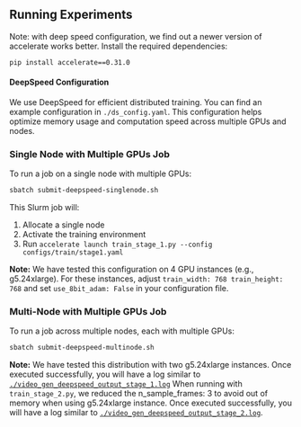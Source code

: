 ## Running Experiments


Note: with deep speed configuration, we find out a newer version of accelerate works better. 
Install the required dependencies:
   ```
   pip install accelerate==0.31.0
   ```

#### DeepSpeed Configuration

We use DeepSpeed for efficient distributed training. You can find an example configuration in `./ds_config.yaml`. This configuration helps optimize memory usage and computation speed across multiple GPUs and nodes.

### Single Node with Multiple GPUs Job

To run a job on a single node with multiple GPUs:

```bash
sbatch submit-deepspeed-singlenode.sh
```

This Slurm job will:
1. Allocate a single node
2. Activate the training environment
3. Run `accelerate launch train_stage_1.py --config configs/train/stage1.yaml`

**Note:** We have tested this configuration on 4 GPU instances (e.g., g5.24xlarge). For these instances, adjust `train_width: 768 train_height: 768` and set `use_8bit_adam: False` in your configuration file.

### Multi-Node with Multiple GPUs Job

To run a job across multiple nodes, each with multiple GPUs:

```bash
sbatch submit-deepspeed-multinode.sh
```


**Note:** We have tested this distribution with two g5.24xlarge instances. Once executed successfully, you will have a log similar to  [`./video_gen_deepspeed_output_stage_1.log`](./video_gen_deepspeed_output_stage_1.log)
When running with `train_stage_2.py`, we reduced the n_sample_frames: 3 to avoid out of memory when using g5.24xlarge instance. Once executed successfully, you will have a log similar to  [`./video_gen_deepspeed_output_stage_2.log`](./video_gen_deepspeed_output_stage_2.log). 
